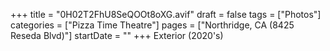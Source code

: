 +++
title = "0H02T2FhU8SeQOOt8oXG.avif"
draft = false
tags = ["Photos"]
categories = ["Pizza Time Theatre"]
pages = ["Northridge, CA (8425 Reseda Blvd)"]
startDate = ""
+++
Exterior (2020's)
